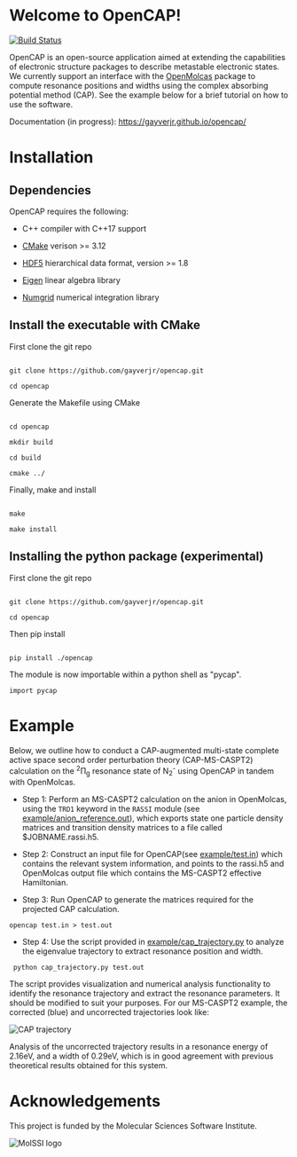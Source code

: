 # Welcome to OpenCAP!
[![Build Status](https://travis-ci.com/gayverjr/opencap.svg?branch=master)](https://travis-ci.com/gayverjr/opencap)

OpenCAP is an open-source application aimed at extending the capabilities of electronic structure packages to describe metastable electronic states. 
We currently support an interface with the [OpenMolcas](https://gitlab.com/Molcas/OpenMolcas) package to 
compute resonance positions and widths using the complex absorbing potential method (CAP). 
See the example below for a brief tutorial on how to use the software.


Documentation (in progress): https://gayverjr.github.io/opencap/





# Installation

## Dependencies

OpenCAP requires the following:

*  C++ compiler with C++17 support

* [CMake](https://cmake.org/)  verison >= 3.12

* [HDF5](https://www.hdfgroup.org/solutions/hdf5/) hierarchical data format, version >= 1.8

* [Eigen](http://eigen.tuxfamily.org/dox/) linear algebra library

* [Numgrid](https://github.com/dftlibs/numgrid) numerical integration library



## Install the executable with CMake

First clone the git repo

```

git clone https://github.com/gayverjr/opencap.git

cd opencap

```

Generate the Makefile using CMake

```

cd opencap

mkdir build

cd build

cmake ../

```

Finally, make and install

```

make

make install

```

## Installing the python package (experimental)

First clone the git repo

```

git clone https://github.com/gayverjr/opencap.git

cd opencap

```

Then pip install

```

pip install ./opencap

```

The module is now importable within a python shell as "pycap".

```
import pycap

```

# Example

Below, we outline how to conduct a CAP-augmented multi-state complete active space second order perturbation theory (CAP-MS-CASPT2) calculation on the <sup>2</sup>&#928;<sub>g</sub> resonance state of N<sub>2</sub><sup>-</sup> using OpenCAP in tandem with OpenMolcas.



* Step 1:  Perform an MS-CASPT2 calculation on the anion in OpenMolcas, using the ``TRD1`` keyword in the ``RASSI`` module (see [example/anion_reference.out](https://github.com/gayverjr/OpenCAP/blob/master/example/molcas/anion_ms.out)), which exports state one particle density matrices and transition density matrices to a file called $JOBNAME.rassi.h5.

*  Step 2:  Construct an input file for OpenCAP(see [example/test.in](https://github.com/gayverjr/OpenCAP/blob/master/example/molcas/test.in)) which contains the relevant system information, and points to the rassi.h5 and OpenMolcas output file which contains the  MS-CASPT2 effective Hamiltonian.

* Step 3: Run OpenCAP to generate the matrices required for the projected CAP calculation.

```opencap test.in > test.out ```

* Step 4: Use the script provided in [example/cap_trajectory.py](https://github.com/gayverjr/OpenCAP/blob/master/example/molcas/cap_trajectory.py) to analyze the eigenvalue trajectory to extract resonance position and width.

```` python cap_trajectory.py test.out````

The script provides visualization and numerical analysis functionality to identify the resonance trajectory and extract the resonance parameters. It should be modified to suit your purposes.  For our MS-CASPT2 example, the corrected (blue) and uncorrected trajectories look like:

![CAP trajectory](https://github.com/gayverjr/OpenCAP/blob/master/images/cap_traj.png)

Analysis of the uncorrected trajectory results in a resonance energy of 2.16eV, and a width of 0.29eV, which is in good agreement with previous theoretical results obtained for this system.

# Acknowledgements
This project is funded by the Molecular Sciences Software Institute.


![MolSSI logo](https://github.com/gayverjr/OpenCAP/blob/master/images/molssi_logo.png)
